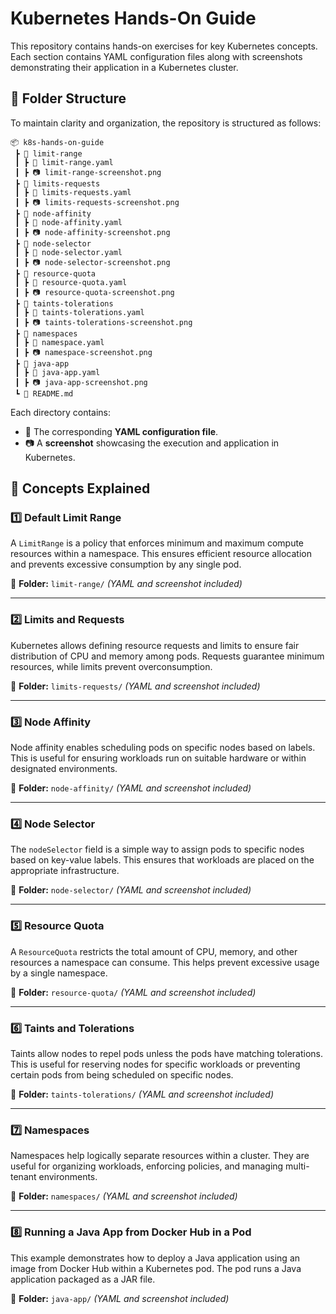 # Kubernetes Hands-On Guide

This repository contains hands-on exercises for key Kubernetes concepts. Each section contains YAML configuration files along with screenshots demonstrating their application in a Kubernetes cluster.

## 📂 Folder Structure
To maintain clarity and organization, the repository is structured as follows:

```
📦 k8s-hands-on-guide
 ┣ 📂 limit-range
 ┃ ┣ 📜 limit-range.yaml
 ┃ ┣ 📷 limit-range-screenshot.png
 ┣ 📂 limits-requests
 ┃ ┣ 📜 limits-requests.yaml
 ┃ ┣ 📷 limits-requests-screenshot.png
 ┣ 📂 node-affinity
 ┃ ┣ 📜 node-affinity.yaml
 ┃ ┣ 📷 node-affinity-screenshot.png
 ┣ 📂 node-selector
 ┃ ┣ 📜 node-selector.yaml
 ┃ ┣ 📷 node-selector-screenshot.png
 ┣ 📂 resource-quota
 ┃ ┣ 📜 resource-quota.yaml
 ┃ ┣ 📷 resource-quota-screenshot.png
 ┣ 📂 taints-tolerations
 ┃ ┣ 📜 taints-tolerations.yaml
 ┃ ┣ 📷 taints-tolerations-screenshot.png
 ┣ 📂 namespaces
 ┃ ┣ 📜 namespace.yaml
 ┃ ┣ 📷 namespace-screenshot.png
 ┣ 📂 java-app
 ┃ ┣ 📜 java-app.yaml
 ┃ ┣ 📷 java-app-screenshot.png
 ┗ 📜 README.md
```

Each directory contains:
- 📝 The corresponding **YAML configuration file**.
- 📷 A **screenshot** showcasing the execution and application in Kubernetes.

## 📌 Concepts Explained

### 1️⃣ Default Limit Range
A `LimitRange` is a policy that enforces minimum and maximum compute resources within a namespace. This ensures efficient resource allocation and prevents excessive consumption by any single pod.

📂 **Folder:** `limit-range/` *(YAML and screenshot included)*

---

### 2️⃣ Limits and Requests
Kubernetes allows defining resource requests and limits to ensure fair distribution of CPU and memory among pods. Requests guarantee minimum resources, while limits prevent overconsumption.

📂 **Folder:** `limits-requests/` *(YAML and screenshot included)*

---

### 3️⃣ Node Affinity
Node affinity enables scheduling pods on specific nodes based on labels. This is useful for ensuring workloads run on suitable hardware or within designated environments.

📂 **Folder:** `node-affinity/` *(YAML and screenshot included)*

---

### 4️⃣ Node Selector
The `nodeSelector` field is a simple way to assign pods to specific nodes based on key-value labels. This ensures that workloads are placed on the appropriate infrastructure.

📂 **Folder:** `node-selector/` *(YAML and screenshot included)*

---

### 5️⃣ Resource Quota
A `ResourceQuota` restricts the total amount of CPU, memory, and other resources a namespace can consume. This helps prevent excessive usage by a single namespace.

📂 **Folder:** `resource-quota/` *(YAML and screenshot included)*

---

### 6️⃣ Taints and Tolerations
Taints allow nodes to repel pods unless the pods have matching tolerations. This is useful for reserving nodes for specific workloads or preventing certain pods from being scheduled on specific nodes.

📂 **Folder:** `taints-tolerations/` *(YAML and screenshot included)*

---

### 7️⃣ Namespaces
Namespaces help logically separate resources within a cluster. They are useful for organizing workloads, enforcing policies, and managing multi-tenant environments.

📂 **Folder:** `namespaces/` *(YAML and screenshot included)*

---

### 8️⃣ Running a Java App from Docker Hub in a Pod
This example demonstrates how to deploy a Java application using an image from Docker Hub within a Kubernetes pod. The pod runs a Java application packaged as a JAR file.

📂 **Folder:** `java-app/` *(YAML and screenshot included)*

